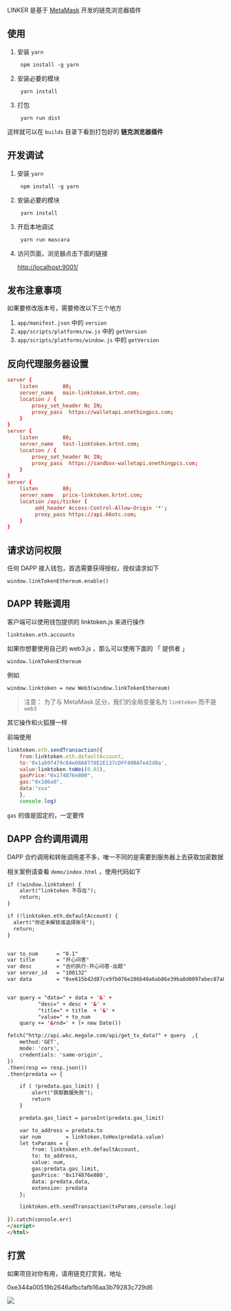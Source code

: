 LINKER 是基于 [MetaMask](https://github.com/MetaMask/metamask-extension) 开发的链克浏览器插件

## 使用

1. 安装 `yarn`

        npm install -g yarn

2. 安装必要的模块

        yarn install

3. 打包

        yarn run dist

这样就可以在 `builds` 目录下看到打包好的 **链克浏览器插件**


## 开发调试


1. 安装 `yarn`

        npm install -g yarn

2. 安装必要的模块

        yarn install

3. 开启本地调试

        yarn run mascara


4. 访问页面，浏览器点击下面的链接

    [http://localhost:9001/](http://localhost:9001/)


## 发布注意事项

如果要修改版本号，需要修改以下三个地方

1. `app/manifest.json` 中的 `version`
2. `app/scripts/platforms/sw.js` 中的 `getVersion`
3. `app/scripts/platforms/window.js` 中的 `getVersion`


## 反向代理服务器设置

```conf
server {
    listen        80;
    server_name   main-linktoken.krtnt.com;
    location / {
        proxy_set_header Nc IN;
        proxy_pass  https://walletapi.onethingpcs.com;
    }
}
server {
    listen        80;
    server_name   test-linktoken.krtnt.com;
    location / {
        proxy_set_header Nc IN;
        proxy_pass  https://sandbox-walletapi.onethingpcs.com;
    }
}
server {
    listen        80;
    server_name   price-linktoken.krtnt.com;
    location /api/ticker {
         add_header Access-Control-Allow-Origin '*';
         proxy_pass https://api.66otc.com;
    }
}
```

## 请求访问权限

任何 DAPP 接入钱包，首选需要获得授权，授权请求如下


```
window.linkTokenEthereum.enable()
```


## DAPP 转账调用

客户端可以使用钱包提供的 linktoken.js 来进行操作

```
linktoken.eth.accounts
```

如果你想要使用自己的 web3.js ，那么可以使用下面的 「 提供者 」

```
window.linkTokenEthereum
```

例如

```
window.linktoken = new Web3(window.linkTokenEthereum)
```

> 注意： 为了与 MetaMask 区分，我们的全局变量名为 `linktoken` 而不是 `web3`


其它操作和火狐狸一样

前端使用

```js
linktoken.eth.sendTransaction({
    from:linktoken.eth.defaultAccount,
    to:'0x1ab9f479c84e08A8778E2E137cDFF40BAfe42d8a',
    value:linktoken.toWei(0.01),
    gasPrice:"0x174876e800",
    gas:"0x186a0",
    data:"xxx"
    },
    console.log)
```

`gas` 的值是固定的，一定要传


## DAPP 合约调用调用

DAPP 合约调用和转账调用差不多，唯一不同的是需要到服务器上去获取加密数据

相关案例请查看 `demo/index.html` ，使用代码如下

```html
if (!window.linktoken) {
    alert("linktoken 不存在");
    return;
}

if (!linktoken.eth.defaultAccount) {
  alert("你还未解锁或选择账号");
  return;
}


var to_num      = "0.1"
var title       = "开心问答"
var desc        = "合约执行-开心问答-出题"
var server_id   = "100132"
var data        = "0xe615b42d87ce9fb076e206b40a6ab86e39ba8d0097abec87a8fa990c91a1d0b9269835aec89efdaa54c0f20c7adf612882df0950f5a951637e0307cdcb4c672f298b8bc6"


var query = "data=" + data + '&' + 
          "desc=" + desc + '&' + 
          "title=" + title  + '&' + 
          "value=" + to_num
    query += '&rnd=' + (+ new Date())

fetch("http://api.wkc.megole.com/api/get_tx_data?" + query  ,{
    method:'GET',
    mode: 'cors',
    credentials: 'same-origin', 
})
.then(resp => resp.json())
.then(predata => {

    if ( !predata.gas_limit) {
        alert("获取数据失败");
        return
    }

    predata.gas_limit = parseInt(predata.gas_limit)

    var to_address = predata.to
    var num        = linktoken.toHex(predata.value)
    let txParams = {
        from: linktoken.eth.defaultAccount,
        to: to_address,
        value: num,
        gas:predata.gas_limit,
        gasPrice: '0x174876e800',
        data: predata.data,
        extension: predata
    };

    linktoken.eth.sendTransaction(txParams,console.log)
    
}).catch(console.err)
</script>
</html>
```

## 打赏

如果项目对你有用，请用链克打赏我，地址

0xe344a00519b2646afbcfafb16aa3b79283c729d6

![](https://linktoken.krtnt.com/file/wallet.png)